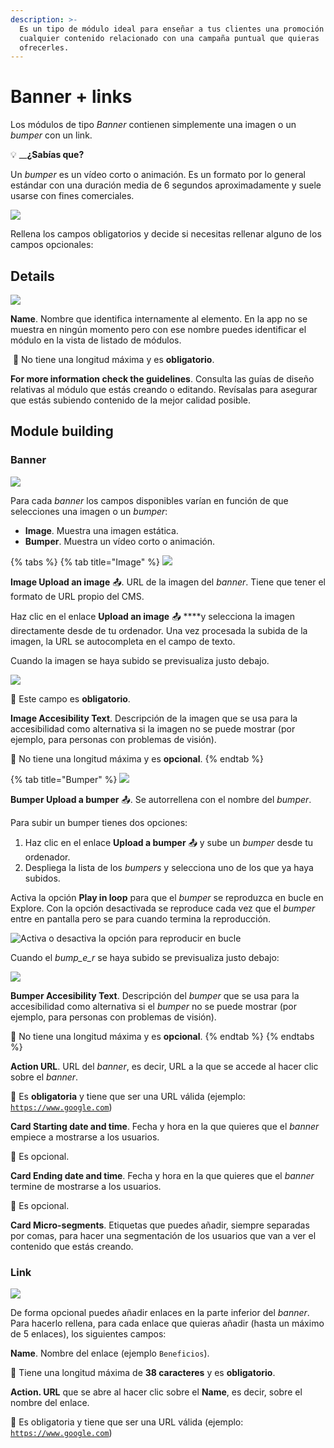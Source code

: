 ```yaml
---
description: >-
  Es un tipo de módulo ideal para enseñar a tus clientes una promoción o
  cualquier contenido relacionado con una campaña puntual que quieras
  ofrecerles.
---
```


# Banner + links

Los módulos de tipo _Banner_ contienen simplemente una imagen o un _bumper_ con un link.

💡 __**¿Sabías que?**

Un _bumper_ es un vídeo corto o animación. Es un formato por lo general estándar con una duración media de 6 segundos aproximadamente y suele usarse con fines comerciales. 

![](../../.gitbook/assets/image%20%2855%29.png)

Rellena los campos obligatorios y decide si necesitas rellenar alguno de los campos opcionales:

## Details

![](../../.gitbook/assets/image%20%2811%29.png)

**Name**. Nombre que identifica internamente al elemento. En la app no se muestra en ningún momento pero con ese nombre puedes identificar el módulo en la vista de listado de módulos.‌

​​ 🔅 No tiene una longitud máxima y es **obligatorio**.‌

**For more information check the guidelines**. Consulta las guías de diseño relativas al módulo que estás creando o editando. Revísalas para asegurar que estás subiendo contenido de la mejor calidad posible.

## Module building

### Banner

![](../../.gitbook/assets/image%20%2859%29.png)

Para cada _banner_ los campos disponibles varían en función de que selecciones una imagen o un _bumper_:

* **Image**. Muestra una imagen estática.
* **Bumper**. Muestra un vídeo corto o animación.

{% tabs %}
{% tab title="Image" %}
![](../../.gitbook/assets/image%20%2810%29.png)

**Image Upload an image** 📤. URL de la imagen del _banner_. Tiene que tener el formato de URL propio del CMS.

Haz clic en el enlace **Upload an image** 📤 ****y selecciona la imagen directamente desde de tu ordenador. Una vez procesada la subida de la imagen, la URL se autocompleta en el campo de texto.

Cuando la imagen se haya subido se previsualiza justo debajo.

![](https://lh4.googleusercontent.com/dULPpwb-XaQ083yWLTZF1G1l_7MO0cW70lM7eg5-ZpMvWyZAPBHjJJpMVNjiTUDtgMy1ng2b_JaSkVRGDZd84K0oSvZnzSS9wp_ddXuGkWXzR2Loo3Pbeio_0pm5ESpRuO28cUhx)

🔅 Este campo es **obligatorio**.

**Image Accesibility Text**. Descripción de la imagen que se usa para la accesibilidad como alternativa si la imagen no se puede mostrar \(por ejemplo, para personas con problemas de visión\).

 🔅 No tiene una longitud máxima y es **opcional**.
{% endtab %}

{% tab title="Bumper" %}
![](../../.gitbook/assets/image%20%2820%29.png)

**Bumper Upload a bumper** 📤. Se autorrellena con el nombre del _bumper_.

Para subir un bumper tienes dos opciones: 

1. Haz clic en el enlace **Upload a bumper** 📤 y sube un _bumper_ desde tu ordenador.
2. Despliega la lista de los _bumpers_ y selecciona uno de los que ya haya subidos.

Activa la opción **Play in loop** para que el _bumper_ se reproduzca en bucle en Explore. Con la opción desactivada se reproduce cada vez que el _bumper_ entre en pantalla pero se para cuando termina la reproducción.

![Activa o desactiva la opci&#xF3;n para reproducir en bucle](../../.gitbook/assets/image%20%2825%29.png)

Cuando el _bump_e_r_ se haya subido se previsualiza justo debajo:

![](../../.gitbook/assets/image%20%2835%29.png)

**Bumper Accesibility Text**. Descripción del _bumper_ que se usa para la accesibilidad como alternativa si el _bumper_ no se puede mostrar \(por ejemplo, para personas con problemas de visión\).

🔅 No tiene una longitud máxima y es **opcional**.
{% endtab %}
{% endtabs %}

 **Action URL**. URL del _banner_, es decir, URL a la que se accede al hacer clic sobre el _banner_.

🔅 Es **obligatoria** y tiene que ser una URL válida \(ejemplo: [`https://www.google.com`](https://www.google.com)\)

**Card Starting date and time**. Fecha y hora en la que quieres que el _banner_ empiece a mostrarse a los usuarios. 

🔅  Es opcional.

**Card Ending date and time**. Fecha y hora en la que quieres que el _banner_ termine de mostrarse a los usuarios.

🔅 Es opcional.

**Card Micro-segments**. Etiquetas que puedes añadir, siempre separadas por comas, para hacer una segmentación de los usuarios que van a ver el contenido que estás creando.

### Link

![](../../.gitbook/assets/image%20%2868%29.png)

De forma opcional puedes añadir enlaces en la parte inferior del _banner_. Para hacerlo rellena, para cada enlace que quieras añadir \(hasta un máximo de 5 enlaces\), los siguientes campos:

**Name**. Nombre del enlace \(ejemplo `Beneficios`\).

🔅 Tiene una longitud máxima de **38 caracteres** y es **obligatorio**.

**Action. URL** que se abre al hacer clic sobre el **Name**, es decir, sobre el nombre del enlace.

🔅 Es obligatoria y tiene que ser una URL válida \(ejemplo: [`https://www.google.com`](https://www.google.com)\)



